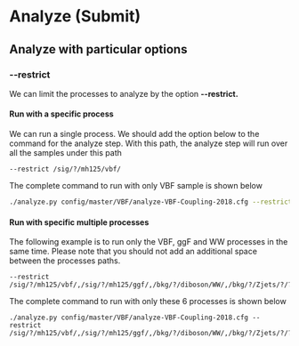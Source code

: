 # Analyze \(Submit\)

## Analyze with particular options

### --restrict

We can limit the processes to analyze by the option **--restrict.** 

#### Run with a specific process

We can run a single process. We should add the option below to the command for the analyze step. With this path, the analyze step will run over all the samples under this path 

```text
--restrict /sig/?/mh125/vbf/
```

The complete command to run with only VBF sample is shown below

```bash
./analyze.py config/master/VBF/analyze-VBF-Coupling-2018.cfg --restrict /sig/?/mh125/vbf/
```

#### Run with specific multiple processes

The following example is to run only the VBF, ggF and WW processes in the same time. Please note that you should not add an additional space between the processes paths. 

```text
--restrict /sig/?/mh125/vbf/,/sig/?/mh125/ggf/,/bkg/?/diboson/WW/,/bkg/?/Zjets/?/?/tt/,/bkg/?/top/ttbar/,/bkg/?/top/singletop/Wt
```

The complete command to run with only these 6 processes is shown below

```
./analyze.py config/master/VBF/analyze-VBF-Coupling-2018.cfg --restrict /sig/?/mh125/vbf/,/sig/?/mh125/ggf/,/bkg/?/diboson/WW/,/bkg/?/Zjets/?/?/tt/,/bkg/?/top/ttbar/,/bkg/?/top/singletop/Wt
```

